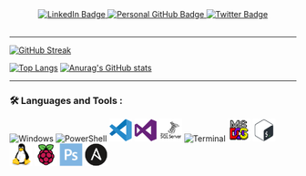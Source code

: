 <div id="badges" align="center">
  <a href="https://www.linkedin.com/in/bsheaffer/">
    <img src="https://img.shields.io/badge/LinkedIn-blue?logo=linkedin&logoColor=white" alt="LinkedIn Badge"/>
  </a>
  <a href="https://www.github.com/brsh">
    <img src="https://img.shields.io/badge/GitHub-brightgreen?logo=github&logoColor=white" alt="Personal GitHub Badge" />
  </a>
  <a href="https://twitter.com/TheBrsh">
    <img src="https://img.shields.io/badge/Twitter-blue?logo=twitter&logoColor=white" alt="Twitter Badge"/>
  </a>
  <br>
  <img src="https://komarev.com/ghpvc/?username=brsh&style=flat-square&color=blue" alt=""/>
</div>

---

[![GitHub Streak](http://github-readme-streak-stats.herokuapp.com?user=brsh&hide_border=true&date_format=M%20j%5B%2C%20Y%5D)](https://git.io/streak-stats)

[![Top Langs](https://github-readme-stats.vercel.app/api/top-langs/?username=brsh&layout=compact&count_private=true)](https://github.com/anuraghazra/github-readme-stats)
[![Anurag's GitHub stats](https://github-readme-stats.vercel.app/api?username=brsh)](https://github.com/anuraghazra/github-readme-stats)

---

### 🛠️ Languages and Tools :
<div>
  <img src="https://avatars.githubusercontent.com/u/6154722?s=200&v=4"  title="Windows" alt="Windows" width="40" height="40"/>
  <img src="https://github.com/PowerShell/PowerShell/blob/master/assets/ps_black_64.svg"  title="PowerShell" alt="PowerShell" width="40" height="40"/>
  <img src="https://github.com/devicons/devicon/blob/master/icons/vscode/vscode-original.svg" title="VSCode" alt="VSCode" width="40" height="40"/>
  <img src="https://github.com/devicons/devicon/blob/master/icons/visualstudio/visualstudio-plain.svg" title="VisualStudio" alt="VisualStudio" width="40" height="40"/>
  <img src="https://github.com/devicons/devicon/blob/master/icons/microsoftsqlserver/microsoftsqlserver-plain-wordmark.svg" title="MSSQL" alt="MSSQL" width="40" height="40"/>
  <img src="https://github.com/microsoft/terminal/blob/main/res/terminal/Terminal.svg" title="Terminal" alt="Terminal" width="40" height="40"/>
  <img src="https://github.com/devicons/devicon/blob/master/icons/msdos/msdos-original.svg" title="MSDOS" alt="MSDOS" width="40" height="40"/>
  <img src="https://github.com/devicons/devicon/blob/master/icons/bash/bash-original.svg" title="Bash" alt="Bash" width="40" height="40"/>
  <img src="https://github.com/devicons/devicon/blob/master/icons/linux/linux-original.svg" title="Linux" alt="Linux" width="40" height="40"/>
  <img src="https://github.com/devicons/devicon/blob/master/icons/raspberrypi/raspberrypi-original.svg" title="RaspberryPi" alt="RaspberryPi" width="40" height="40"/>
  <img src="https://github.com/devicons/devicon/blob/master/icons/photoshop/photoshop-plain.svg" title="Photoshop" alt="Photoshop" width="40" height="40"/>
  <img src="https://github.com/devicons/devicon/blob/master/icons/ansible/ansible-original.svg" title="Ansible" alt="Ansible" width="40" height="40"/>
</div>
